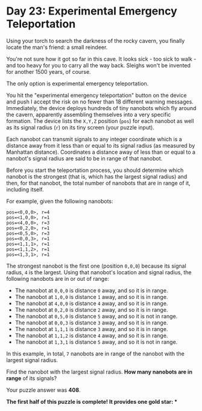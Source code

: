 Day 23: Experimental Emergency Teleportation
============================================

Using your torch to search the darkness of the rocky cavern, you finally locate the man's friend: a small reindeer.

You're not sure how it got so far in this cave. It looks sick - too sick to walk - and too heavy for you to carry all the way back. Sleighs won't be invented for another 1500 years, of course.

The only option is experimental emergency teleportation.

You hit the "experimental emergency teleportation" button on the device and push I accept the risk on no fewer than 18 different warning messages. Immediately, the device deploys hundreds of tiny nanobots which fly around the cavern, apparently assembling themselves into a very specific formation. The device lists the `X,Y,Z` position (`pos`) for each nanobot as well as its signal radius (`r`) on its tiny screen (your puzzle input).

Each nanobot can transmit signals to any integer coordinate which is a distance away from it less than or equal to its signal radius (as measured by Manhattan distance). Coordinates a distance away of less than or equal to a nanobot's signal radius are said to be in range of that nanobot.

Before you start the teleportation process, you should determine which nanobot is the strongest (that is, which has the largest signal radius) and then, for that nanobot, the total number of nanobots that are in range of it, including itself.

For example, given the following nanobots:

```
pos=<0,0,0>, r=4
pos=<1,0,0>, r=1
pos=<4,0,0>, r=3
pos=<0,2,0>, r=1
pos=<0,5,0>, r=3
pos=<0,0,3>, r=1
pos=<1,1,1>, r=1
pos=<1,1,2>, r=1
pos=<1,3,1>, r=1
```

The strongest nanobot is the first one (position `0,0,0`) because its signal radius, `4` is the largest. Using that nanobot's location and signal radius, the following nanobots are in or out of range:

- The nanobot at `0,0,0` is distance `0` away, and so it is in range.
- The nanobot at `1,0,0` is distance `1` away, and so it is in range.
- The nanobot at `4,0,0` is distance `4` away, and so it is in range.
- The nanobot at `0,2,0` is distance `2` away, and so it is in range.
- The nanobot at `0,5,0` is distance `5` away, and so it is not in range.
- The nanobot at `0,0,3` is distance `3` away, and so it is in range.
- The nanobot at `1,1,1` is distance `3` away, and so it is in range.
- The nanobot at `1,1,2` is distance `4` away, and so it is in range.
- The nanobot at `1,3,1` is distance `5` away, and so it is not in range.

In this example, in total, `7` nanobots are in range of the nanobot with the largest signal radius.

Find the nanobot with the largest signal radius. __How many nanobots are in range__ of its signals?

Your puzzle answer was __408__.

__The first half of this puzzle is complete! It provides one gold star: *__
